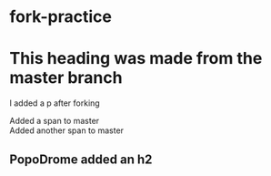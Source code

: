 # fork-practice

<h1>This heading was made from the master branch</h1>
<div>
  <p>I added a p after forking</p>
</div>
<span>Added a span to master</span><br/>
<span>Added another span to master</span>
<h2>PopoDrome added an h2</h2>
